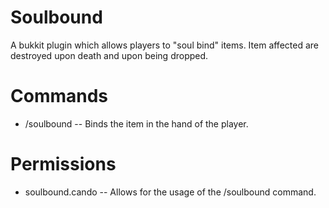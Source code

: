 # Soulbound
A bukkit plugin which allows players to "soul bind" items. Item affected are destroyed upon death and upon being dropped.

# Commands
- /soulbound -- Binds the item in the hand of the player.

# Permissions
- soulbound.cando -- Allows for the usage of the /soulbound command.
